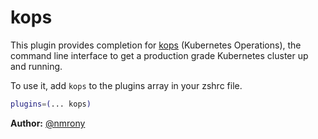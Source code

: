 # kops

This plugin provides completion for [kops](https://github.com/kubernetes/kops)
(Kubernetes Operations), the command line interface to get a production grade
Kubernetes cluster up and running.

To use it, add `kops` to the plugins array in your zshrc file.

```sh
plugins=(... kops)
```

**Author:** [@nmrony](https://github.com/nmrony)
